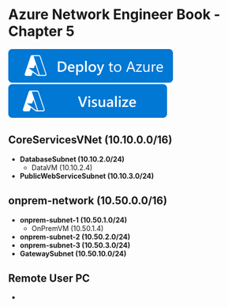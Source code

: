 # Azure Network Engineer Book - Chapter 5

[![Deploy To Azure](https://raw.githubusercontent.com/Azure/azure-quickstart-templates/master/1-CONTRIBUTION-GUIDE/images/deploytoazure.svg?sanitize=true)](https://portal.azure.com/#create/Microsoft.Template/uri/https%3A%2F%2Fraw.githubusercontent.com%2Fdavidokeyode%2FAZ-700%2Fmain%2Fchapter-5%2Ftemplate%2Fazuredeploy.json)
[![Visualize](https://raw.githubusercontent.com/Azure/azure-quickstart-templates/master/1-CONTRIBUTION-GUIDE/images/visualizebutton.svg?sanitize=true)](http://armviz.io/#/?load=https%3A%2F%2Fraw.githubusercontent.com%2Fdavidokeyode%2FAZ-700%2Fmain%2Fchapter-5%2Ftemplate%2Fazuredeploy.json)


## CoreServicesVNet (10.10.0.0/16)
* **DatabaseSubnet (10.10.2.0/24)**
  * DataVM (10.10.2.4)
* **PublicWebServiceSubnet (10.10.3.0/24)**

 
## onprem-network (10.50.0.0/16)
* **onprem-subnet-1 (10.50.1.0/24)**
  * OnPremVM (10.50.1.4)
* **onprem-subnet-2 (10.50.2.0/24)**
* **onprem-subnet-3 (10.50.3.0/24)**
* **GatewaySubnet (10.50.10.0/24)**

## Remote User PC
* 